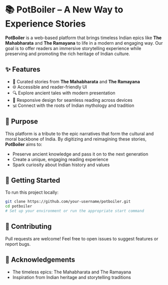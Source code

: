 # 📚 PotBoiler – A New Way to Experience Stories

**PotBoiler** is a web-based platform that brings timeless Indian epics like **The Mahabharata** and **The Ramayana** to life in a modern and engaging way. Our goal is to offer readers an immersive storytelling experience while preserving and promoting the rich heritage of Indian culture.

## ✨ Features

- 📖 Curated stories from **The Mahabharata** and **The Ramayana**
- 🌐 Accessible and reader-friendly UI
- 🔍 Explore ancient tales with modern presentation
- 📱 Responsive design for seamless reading across devices
- 🕉️ Connect with the roots of Indian mythology and tradition

## 🎯 Purpose

This platform is a tribute to the epic narratives that form the cultural and moral backbone of India. By digitizing and reimagining these stories, **PotBoiler** aims to:

- Preserve ancient knowledge and pass it on to the next generation
- Create a unique, engaging reading experience
- Spark curiosity about Indian history and values

## 🚀 Getting Started

To run this project locally:

```bash
git clone https://github.com/your-username/potboiler.git
cd potboiler
# Set up your environment or run the appropriate start command
```

## 🤝 Contributing
Pull requests are welcome! Feel free to open issues to suggest features or report bugs.

## 🙏 Acknowledgements

- The timeless epics: The Mahabharata and The Ramayana
- Inspiration from Indian heritage and storytelling traditions
